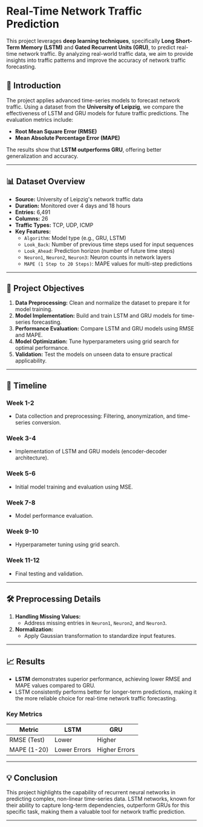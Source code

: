 # Real-Time Network Traffic Prediction

This project leverages **deep learning techniques**, specifically **Long Short-Term Memory (LSTM)** and **Gated Recurrent Units (GRU)**, to predict real-time network traffic. By analyzing real-world traffic data, we aim to provide insights into traffic patterns and improve the accuracy of network traffic forecasting.

## 📜 Introduction

The project applies advanced time-series models to forecast network traffic. Using a dataset from the **University of Leipzig**, we compare the effectiveness of LSTM and GRU models for future traffic predictions. The evaluation metrics include:

- **Root Mean Square Error (RMSE)**
- **Mean Absolute Percentage Error (MAPE)**

The results show that **LSTM outperforms GRU**, offering better generalization and accuracy.

---

## 📊 Dataset Overview

- **Source:** University of Leipzig's network traffic data
- **Duration:** Monitored over 4 days and 18 hours
- **Entries:** 6,491
- **Columns:** 26
- **Traffic Types:** TCP, UDP, ICMP
- **Key Features:**
  - `Algorithm`: Model type (e.g., GRU, LSTM)
  - `Look_Back`: Number of previous time steps used for input sequences
  - `Look_Ahead`: Prediction horizon (number of future time steps)
  - `Neuron1`, `Neuron2`, `Neuron3`: Neuron counts in network layers
  - `MAPE (1 Step to 20 Steps)`: MAPE values for multi-step predictions

---

## 🚀 Project Objectives

1. **Data Preprocessing:** Clean and normalize the dataset to prepare it for model training.
2. **Model Implementation:** Build and train LSTM and GRU models for time-series forecasting.
3. **Performance Evaluation:** Compare LSTM and GRU models using RMSE and MAPE.
4. **Model Optimization:** Tune hyperparameters using grid search for optimal performance.
5. **Validation:** Test the models on unseen data to ensure practical applicability.

---

## 📅 Timeline

### Week 1-2
- Data collection and preprocessing: Filtering, anonymization, and time-series conversion.

### Week 3-4
- Implementation of LSTM and GRU models (encoder-decoder architecture).

### Week 5-6
- Initial model training and evaluation using MSE.

### Week 7-8
- Model performance evaluation.

### Week 9-10
- Hyperparameter tuning using grid search.

### Week 11-12
- Final testing and validation.

---

## 🛠 Preprocessing Details

1. **Handling Missing Values:**
   - Address missing entries in `Neuron1`, `Neuron2`, and `Neuron3`.
2. **Normalization:**
   - Apply Gaussian transformation to standardize input features.

---

## 📈 Results

- **LSTM** demonstrates superior performance, achieving lower RMSE and MAPE values compared to GRU.
- LSTM consistently performs better for longer-term predictions, making it the more reliable choice for real-time network traffic forecasting.

### Key Metrics
| Metric       | LSTM         | GRU          |
|--------------|--------------|--------------|
| RMSE (Test)  | Lower        | Higher       |
| MAPE (1-20)  | Lower Errors | Higher Errors|

---

## 💡 Conclusion

This project highlights the capability of recurrent neural networks in predicting complex, non-linear time-series data. LSTM networks, known for their ability to capture long-term dependencies, outperform GRUs for this specific task, making them a valuable tool for network traffic prediction.

---


